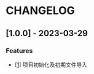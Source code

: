 # CHANGELOG

## [1.0.0] - 2023-03-29

### Features

- [[1](https://github.com/MCSModder/NMC-TS-Extension/issues/1)] 项目初始化及初期文件导入
